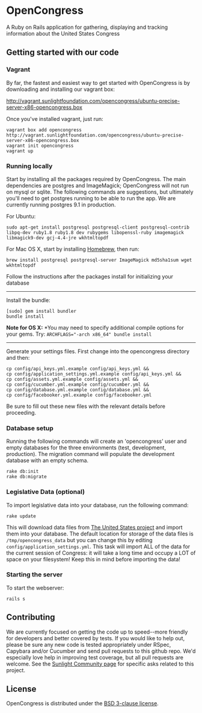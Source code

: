 # OpenCongress
A Ruby on Rails application for gathering, displaying and tracking information about the United States Congress


## Getting started with our code

### Vagrant

By far, the fastest and easiest way to get started with OpenCongress is by downloading and installing our vagrant box:

<http://vagrant.sunlightfoundation.com/opencongress/ubuntu-precise-server-x86-opencongress.box>

Once you've installed vagrant, just run:

    vagrant box add opencongress http://vagrant.sunlightfoundation.com/opencongress/ubuntu-precise-server-x86-opencongress.box
    vagrant init opencongress
    vagrant up
        

### Running locally

Start by installing all the packages required by OpenCongress.  The main
dependencies are postgres and ImageMagick; OpenCongress will not run on
mysql or sqlite.  The following commands are suggestions, but ultimately
you'll need to get postgres running to be able to run the app.  We are
currently running postgres 9.1 in production.

For Ubuntu:

    sudo apt-get install postgresql postgresql-client postgresql-contrib libpq-dev ruby1.8 ruby1.8 dev rubygems libopenssl-ruby imagemagick libmagick9-dev gcj-4.4-jre wkhtmltopdf

For Mac OS X, start by installing [Homebrew](http://mxcl.github.io/homebrew/),
then run:

    brew install postgresql postgresql-server ImageMagick md5sha1sum wget wkhtmltopdf
 
Follow the instructions after the packages install for initializing your database

---

Install the bundle:

    [sudo] gem install bundler
    bundle install
    

__Note for OS X:__ *You may need to specify additional compile options
for your gems. Try: `ARCHFLAGS="-arch x86_64" bundle install`

    
---

Generate your settings files. First change into the opencongress directory and then:

    cp config/api_keys.yml.example config/api_keys.yml &&
    cp config/application_settings.yml.example config/api_keys.yml &&
    cp config/assets.yml.example config/assets.yml &&
    cp config/cucumber.yml.example config/cucumber.yml &&
    cp config/database.yml.example config/database.yml &&
    cp config/facebooker.yml.example config/facebooker.yml

Be sure to fill out these new files with the relevant details before proceeding.

### Database setup

Running the following commands will create an 'opencongress' user and
empty databases for the three environments (test, development,
production).  The migration command will populate the development
database with an empty schema.

    rake db:init
    rake db:migrate

### Legislative Data (optional)

To import legislative data into your database, run the following command:

    rake update

This will download data files from [The United States project](http://github.com/unitedstates) and
import them into your database.  The default location for storage of
the data files is `/tmp/opencongress_data` but you can change this by
editing `config/application_settings.yml`.  This task will import ALL
of the data for the current session of Congress: it will take a long
time and occupy a LOT of space on your filesystem!  Keep this in mind
before importing the data! 

### Starting the server

To start the webserver:

    rails s
   
## Contributing

We are currently focused on getting the code up to speed--more friendly for developers and better covered by tests. If you would like to help out, please be sure any new code is tested appropriately under RSpec, Capybara and/or Cucumber and send pull requests to this github repo. We'd especially love help in improving test coverage, but all pull requests are welcome. See the [Sunlight Community page](http://sunlightfoundation.com/api/community/) for specific asks related to this project.

## License

OpenCongress is distributed under the [BSD 3-clause license](http://opensource.org/licenses/BSD-3-Clause).